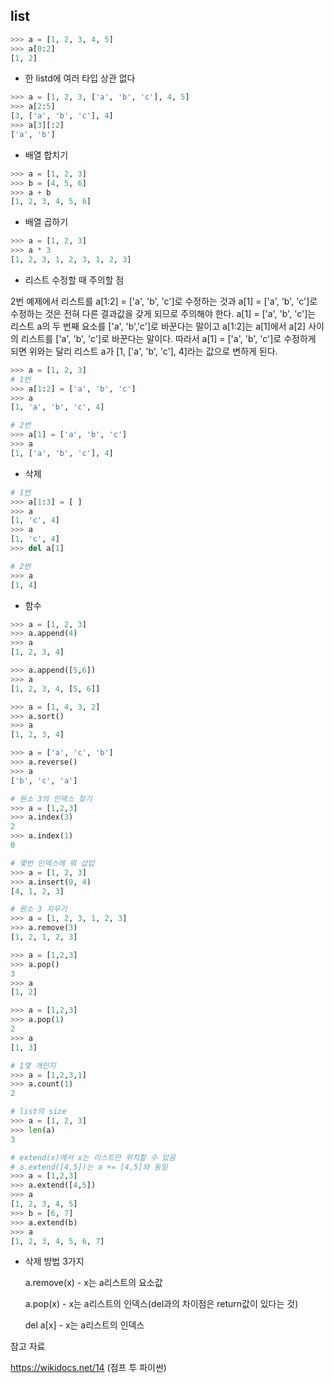 ## list



```python
>>> a = [1, 2, 3, 4, 5]
>>> a[0:2]
[1, 2]
```

* 한 listd에 여러 타입 상관 없다

```python
>>> a = [1, 2, 3, ['a', 'b', 'c'], 4, 5]
>>> a[2:5]
[3, ['a', 'b', 'c'], 4]
>>> a[3][:2]
['a', 'b']
```

* 배열 합치기

```python
>>> a = [1, 2, 3]
>>> b = [4, 5, 6]
>>> a + b
[1, 2, 3, 4, 5, 6]
```

* 배열 곱하기

```python
>>> a = [1, 2, 3]
>>> a * 3
[1, 2, 3, 1, 2, 3, 1, 2, 3]
```

* 리스트 수정할 때 주의할 점

2번 예제에서 리스트를 a[1:2] = ['a', 'b', 'c']로 수정하는 것과 a[1] = ['a', 'b', 'c']로 수정하는 것은 전혀 다른 결과값을 갖게 되므로 주의해야 한다. a[1] = ['a', 'b', 'c']는 리스트 a의 두 번째 요소를 ['a', 'b','c']로 바꾼다는 말이고 a[1:2]는 a[1]에서 a[2] 사이의 리스트를 ['a', 'b', 'c']로 바꾼다는 말이다. 따라서 a[1] = ['a', 'b', 'c']로 수정하게 되면 위와는 달리 리스트 a가 [1, ['a', 'b', 'c'], 4]라는 값으로 변하게 된다.

```python
>>> a = [1, 2, 3]
# 1번
>>> a[1:2] = ['a', 'b', 'c']
>>> a
[1, 'a', 'b', 'c', 4]

# 2번
>>> a[1] = ['a', 'b', 'c']
>>> a
[1, ['a', 'b', 'c'], 4]
```

* 삭제

```python
# 1번
>>> a[1:3] = [ ]
>>> a
[1, 'c', 4]
>>> a
[1, 'c', 4]
>>> del a[1]

# 2번
>>> a
[1, 4]

```

* 함수

```python
>>> a = [1, 2, 3]
>>> a.append(4)
>>> a
[1, 2, 3, 4]

>>> a.append([5,6])
>>> a
[1, 2, 3, 4, [5, 6]]

>>> a = [1, 4, 3, 2]
>>> a.sort()
>>> a
[1, 2, 3, 4]

>>> a = ['a', 'c', 'b']
>>> a.reverse()
>>> a
['b', 'c', 'a']

# 원소 3의 인덱스 찾기
>>> a = [1,2,3]
>>> a.index(3)
2
>>> a.index(1)
0

# 몇번 인덱스에 뭐 삽입
>>> a = [1, 2, 3]
>>> a.insert(0, 4)
[4, 1, 2, 3]

# 원소 3 지우기
>>> a = [1, 2, 3, 1, 2, 3]
>>> a.remove(3)
[1, 2, 1, 2, 3]

>>> a = [1,2,3]
>>> a.pop()
3
>>> a
[1, 2]

>>> a = [1,2,3]
>>> a.pop(1)
2
>>> a
[1, 3]

# 1몇 개인지
>>> a = [1,2,3,1]
>>> a.count(1)
2

# list의 size
>>> a = [1, 2, 3]
>>> len(a)
3

# extend(x)에서 x는 리스트만 위치할 수 있음
# a.extend([4,5])는 a += [4,5]와 동일
>>> a = [1,2,3]
>>> a.extend([4,5])
>>> a
[1, 2, 3, 4, 5]
>>> b = [6, 7]
>>> a.extend(b)
>>> a
[1, 2, 3, 4, 5, 6, 7]
```



* 삭제 방법 3가지

  a.remove(x) - x는 a리스트의 요소값
  
  a.pop(x) - x는 a리스트의 인덱스(del과의 차이점은 return값이 있다는 것)
  
  del a[x] - x는 a리스트의 인덱스



참고 자료

https://wikidocs.net/14 (점프 투 파이썬)